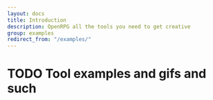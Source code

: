 ```yaml
---
layout: docs
title: Introduction
description: OpenRPG all the tools you need to get creative
group: examples
redirect_from: "/examples/"
---
```


# TODO Tool examples and gifs and such